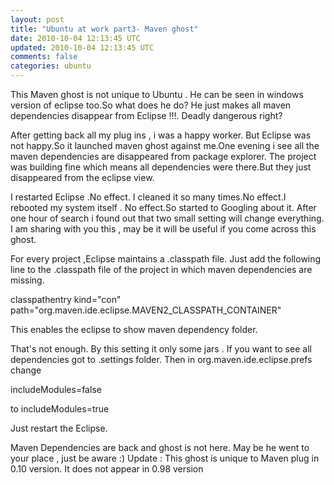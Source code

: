 ```yaml
---           
layout: post
title: "Ubuntu at work part3- Maven ghost"
date: 2010-10-04 12:13:45 UTC
updated: 2010-10-04 12:13:45 UTC
comments: false
categories: ubuntu
---
```


This Maven ghost is not unique to Ubuntu . He can be seen in windows version of eclipse too.So what does he do? He just makes all maven dependencies disappear from Eclipse !!!. Deadly dangerous right?

After getting back all my plug ins , i was a happy worker. But Eclipse was not happy.So it launched maven ghost against me.One evening i see all the maven dependencies are disappeared from package explorer. The project was building fine which means all dependencies were there.But they just disappeared from the eclipse view.

I restarted Eclipse .No effect. I cleaned it so many times.No effect.I rebooted my system itself . No effect.So started to Googling about it. After one hour of search i found out that two small setting will change everything. I am sharing with you this , may be it will be useful if you come across this ghost.

For every project ,Eclipse maintains a .classpath file. Just add the following line to the .classpath file of the project in which maven dependencies are missing.

classpathentry kind="con" path="org.maven.ide.eclipse.MAVEN2_CLASSPATH_CONTAINER"

This enables the eclipse to show maven dependency folder.

That's not enough. By this setting it only some jars . If you want to see all dependencies
got to .settings folder. Then in org.maven.ide.eclipse.prefs change

includeModules=false

to
includeModules=true

Just restart the Eclipse.

Maven Dependencies are back and ghost is not here. May be he went to your place , just be aware :)
Update : This ghost is unique to Maven plug in 0.10 version. It does not appear in 0.98 version
